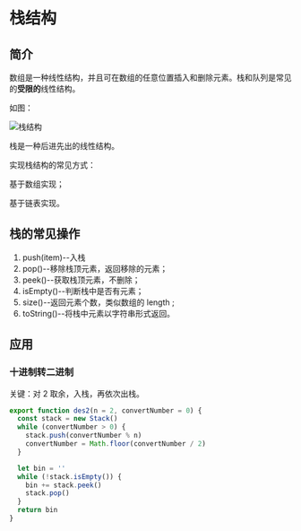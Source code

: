 # 栈结构

## 简介

数组是一种线性结构，并且可在数组的任意位置插入和删除元素。栈和队列是常见的**受限的**线性结构。

如图：

![栈结构](https://gitee.com/jackzhoumine/jack-picture/raw/master/data-structure/stack.png)

栈是一种后进先出的线性结构。

实现栈结构的常见方式：

基于数组实现；

基于链表实现。

## 栈的常见操作

1. push(item)--入栈
2. pop()--移除栈顶元素，返回移除的元素；
3. peek()--获取栈顶元素，不删除；
4. isEmpty()--判断栈中是否有元素；
5. size()--返回元素个数，类似数组的 length ;
6. toString()--将栈中元素以字符串形式返回。

## 应用

### 十进制转二进制

关键：对 2 取余，入栈，再依次出栈。

```js
export function des2(n = 2, convertNumber = 0) {
  const stack = new Stack()
  while (convertNumber > 0) {
    stack.push(convertNumber % n)
    convertNumber = Math.floor(convertNumber / 2)
  }

  let bin = ''
  while (!stack.isEmpty()) {
    bin += stack.peek()
    stack.pop()
  }
  return bin
}
```
